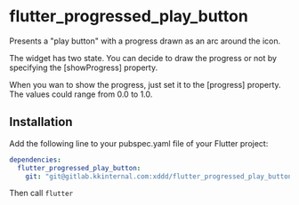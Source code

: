 # flutter_progressed_play_button

Presents a "play button" with a progress drawn as an arc around the icon.

The widget has two state. You can decide to draw the progress or not by
specifying the [showProgress] property.

When you wan to show the progress, just set it to the [progress] property. The
values could range from 0.0 to 1.0.

## Installation

Add the following line to your pubspec.yaml file of your Flutter project:

```yaml
dependencies:
  flutter_progressed_play_button:
    git: "git@gitlab.kkinternal.com:xddd/flutter_progressed_play_button.git"
```

Then call `flutter`
